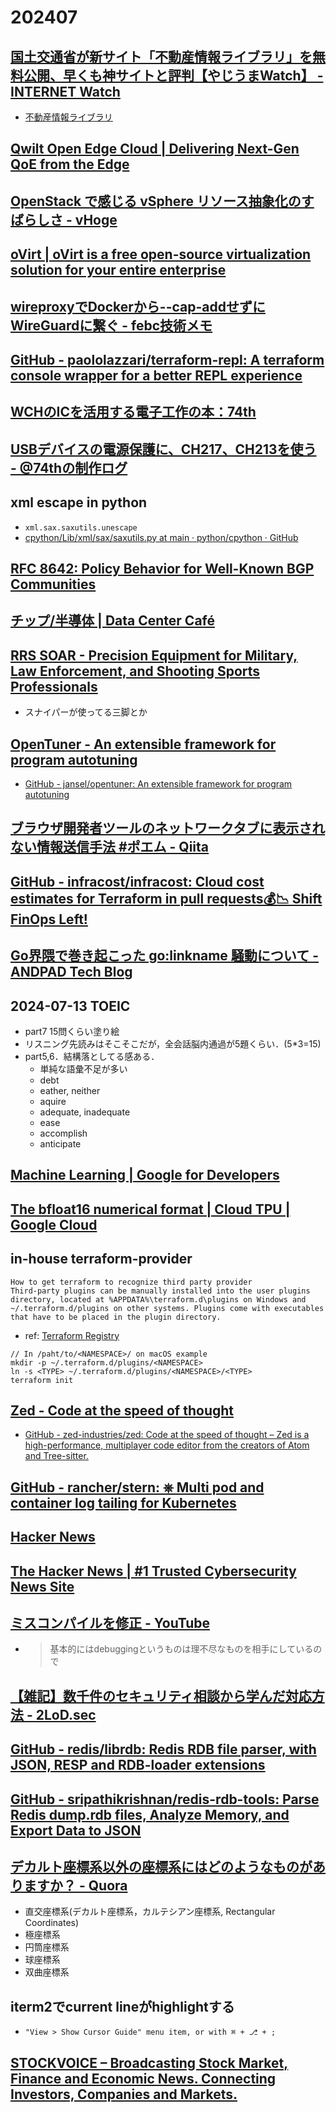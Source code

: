 # 202407

## [国土交通省が新サイト「不動産情報ライブラリ」を無料公開、早くも神サイトと評判【やじうまWatch】 - INTERNET Watch](https://internet.watch.impress.co.jp/docs/yajiuma/1581368.html)
- [不動産情報ライブラリ](https://www.reinfolib.mlit.go.jp/)

## [Qwilt Open Edge Cloud | Delivering Next-Gen QoE from the Edge](https://www.qwilt.com/)

## [OpenStack で感じる vSphere リソース抽象化のすばらしさ - vHoge](https://vhoge.hateblo.jp/entry/2019/10/29/020535)

## [oVirt | oVirt is a free open-source virtualization solution for your entire enterprise](https://www.ovirt.org/)

## [wireproxyでDockerから--cap-addせずにWireGuardに繋ぐ - febc技術メモ](https://febc-yamamoto.hatenablog.jp/entry/2022/10/24/075354)

## [GitHub - paololazzari/terraform-repl: A terraform console wrapper for a better REPL experience](https://github.com/paololazzari/terraform-repl)

## [WCHのICを活用する電子工作の本：74th](https://techbookfest.org/product/9EiCjiLbZhiDGLhEean4i?productVariantID=9ttVexEqYTRewpdigPiEeY)

## [USBデバイスの電源保護に、CH217、CH213を使う - @74thの制作ログ](https://74th.hateblo.jp/entry/2023/08/13/212959)

## xml escape in python
- `xml.sax.saxutils.unescape`
- [cpython/Lib/xml/sax/saxutils.py at main · python/cpython · GitHub](https://github.com/python/cpython/blob/main/Lib/xml/sax/saxutils.py)

## [RFC 8642: Policy Behavior for Well-Known BGP Communities](https://www.rfc-editor.org/rfc/rfc8642.html)

## [チップ/半導体 | Data Center Café](https://cafe-dc.com/category/semiconductor/)

## [RRS SOAR - Precision Equipment for Military, Law Enforcement, and Shooting Sports Professionals](https://rrssoar.com/)
- スナイパーが使ってる三脚とか

## [OpenTuner - An extensible framework for program autotuning](https://opentuner.org/)
- [GitHub - jansel/opentuner: An extensible framework for program autotuning](https://github.com/jansel/opentuner)

## [ブラウザ開発者ツールのネットワークタブに表示されない情報送信手法 #ポエム - Qiita](https://qiita.com/satoki/items/f4398327985b830ca23d)

## [GitHub - infracost/infracost: Cloud cost estimates for Terraform in pull requests💰📉 Shift FinOps Left!](https://github.com/infracost/infracost)

## [Go界隈で巻き起こった go:linkname 騒動について - ANDPAD Tech Blog](https://tech.andpad.co.jp/entry/2024/06/20/140000)

## 2024-07-13 TOEIC
- part7 15問くらい塗り絵
- リスニング先読みはそこそこだが，全会話脳内通過が5題くらい．(5\*3=15)
- part5,6．結構落としてる感ある．
  - 単純な語彙不足が多い
  - debt
  - eather, neither
  - aquire
  - adequate, inadequate
  - ease
  - accomplish
  - anticipate

## [Machine Learning | Google for Developers](https://developers.google.com/machine-learning)

## [The bfloat16 numerical format | Cloud TPU | Google Cloud](https://cloud.google.com/tpu/docs/bfloat16)

## in-house terraform-provider
```
How to get terraform to recognize third party provider
Third-party plugins can be manually installed into the user plugins directory, located at %APPDATA%\terraform.d\plugins on Windows and ~/.terraform.d/plugins on other systems. Plugins come with executables that have to be placed in the plugin directory.
```
- ref: [Terraform Registry](https://registry.terraform.io/providers/wearespindle/proxmox/latest/docs/guides/installation)
```
// In /paht/to/<NAMESPACE>/ on macOS example
mkdir -p ~/.terraform.d/plugins/<NAMESPACE>
ln -s <TYPE> ~/.terraform.d/plugins/<NAMESPACE>/<TYPE>
terraform init
```

## [Zed - Code at the speed of thought](https://zed.dev/)
- [GitHub - zed-industries/zed: Code at the speed of thought – Zed is a high-performance, multiplayer code editor from the creators of Atom and Tree-sitter.](https://github.com/zed-industries/zed)

## [GitHub - rancher/stern: ⎈ Multi pod and container log tailing for Kubernetes](https://github.com/rancher/stern)

## [Hacker News](https://news.ycombinator.com/)

## [The Hacker News | #1 Trusted Cybersecurity News Site](https://thehackernews.com/)

## [ミスコンパイルを修正 - YouTube](https://www.youtube.com/live/AqSRxb-iEdY?si=In6F3D3a2xX5I-iO&t=5931)
- >基本的にはdebuggingというものは理不尽なものを相手にしているので

## [【雑記】数千件のセキュリティ相談から学んだ対応方法 - 2LoD.sec](https://nikinusu.hatenablog.com/entry/2024/07/27/112312)

## [GitHub - redis/librdb: Redis RDB file parser, with JSON, RESP and RDB-loader extensions](https://github.com/redis/librdb)

## [GitHub - sripathikrishnan/redis-rdb-tools: Parse Redis dump.rdb files, Analyze Memory, and Export Data to JSON](https://github.com/sripathikrishnan/redis-rdb-tools)

## [デカルト座標系以外の座標系にはどのようなものがありますか？ - Quora](https://jp.quora.com/%E3%83%87%E3%82%AB%E3%83%AB%E3%83%88%E5%BA%A7%E6%A8%99%E7%B3%BB%E4%BB%A5%E5%A4%96%E3%81%AE%E5%BA%A7%E6%A8%99%E7%B3%BB%E3%81%AB%E3%81%AF%E3%81%A9%E3%81%AE%E3%82%88%E3%81%86%E3%81%AA%E3%82%82%E3%81%AE%E3%81%8C)
- 直交座標系(デカルト座標系，カルテシアン座標系, Rectangular Coordinates)
- 極座標系
- 円筒座標系
- 球座標系
- 双曲座標系

## iterm2でcurrent lineがhighlightする
- `"View > Show Cursor Guide" menu item, or with ⌘ + ⎇ + ;`

## [STOCKVOICE – Broadcasting Stock Market, Finance and Economic News. Connecting Investors, Companies and Markets.](https://www.stockvoice.tv/)
